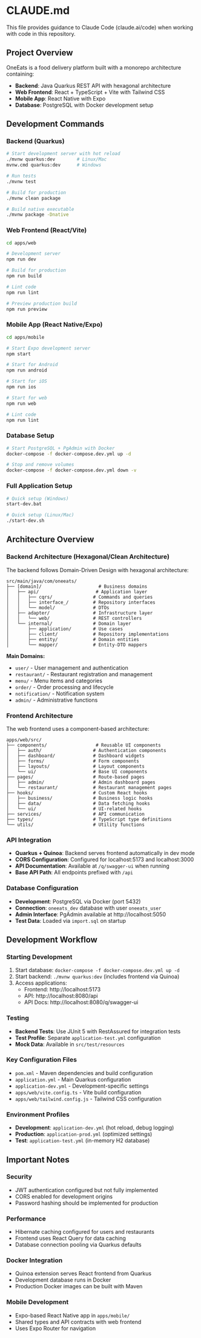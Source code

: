 # CLAUDE.md

This file provides guidance to Claude Code (claude.ai/code) when working with code in this repository.

## Project Overview

OneEats is a food delivery platform built with a monorepo architecture containing:
- **Backend**: Java Quarkus REST API with hexagonal architecture
- **Web Frontend**: React + TypeScript + Vite with Tailwind CSS
- **Mobile App**: React Native with Expo
- **Database**: PostgreSQL with Docker development setup

## Development Commands

### Backend (Quarkus)
```bash
# Start development server with hot reload
./mvnw quarkus:dev        # Linux/Mac
mvnw.cmd quarkus:dev      # Windows

# Run tests
./mvnw test

# Build for production
./mvnw clean package

# Build native executable
./mvnw package -Dnative
```

### Web Frontend (React/Vite)
```bash
cd apps/web

# Development server
npm run dev

# Build for production
npm run build

# Lint code
npm run lint

# Preview production build
npm run preview
```

### Mobile App (React Native/Expo)
```bash
cd apps/mobile

# Start Expo development server
npm start

# Start for Android
npm run android

# Start for iOS
npm run ios

# Start for web
npm run web

# Lint code
npm run lint
```

### Database Setup
```bash
# Start PostgreSQL + PgAdmin with Docker
docker-compose -f docker-compose.dev.yml up -d

# Stop and remove volumes
docker-compose -f docker-compose.dev.yml down -v
```

### Full Application Setup
```bash
# Quick setup (Windows)
start-dev.bat

# Quick setup (Linux/Mac)
./start-dev.sh
```

## Architecture Overview

### Backend Architecture (Hexagonal/Clean Architecture)
The backend follows Domain-Driven Design with hexagonal architecture:

```
src/main/java/com/oneeats/
├── [domain]/                     # Business domains
│   ├── api/                     # Application layer
│   │   ├── cqrs/               # Commands and queries
│   │   ├── interface_/         # Repository interfaces
│   │   └── model/              # DTOs
│   ├── adapter/                # Infrastructure layer
│   │   └── web/                # REST controllers
│   └── internal/               # Domain layer
│       ├── application/        # Use cases
│       ├── client/             # Repository implementations
│       ├── entity/             # Domain entities
│       └── mapper/             # Entity-DTO mappers
```

**Main Domains:**
- `user/` - User management and authentication
- `restaurant/` - Restaurant registration and management
- `menu/` - Menu items and categories
- `order/` - Order processing and lifecycle
- `notification/` - Notification system
- `admin/` - Administrative functions

### Frontend Architecture
The web frontend uses a component-based architecture:

```
apps/web/src/
├── components/                  # Reusable UI components
│   ├── auth/                   # Authentication components
│   ├── dashboard/              # Dashboard widgets
│   ├── forms/                  # Form components
│   ├── layouts/                # Layout components
│   └── ui/                     # Base UI components
├── pages/                      # Route-based pages
│   ├── admin/                  # Admin dashboard pages
│   └── restaurant/             # Restaurant management pages
├── hooks/                      # Custom React hooks
│   ├── business/               # Business logic hooks
│   ├── data/                   # Data fetching hooks
│   └── ui/                     # UI-related hooks
├── services/                   # API communication
├── types/                      # TypeScript type definitions
└── utils/                      # Utility functions
```

### API Integration
- **Quarkus + Quinoa**: Backend serves frontend automatically in dev mode
- **CORS Configuration**: Configured for localhost:5173 and localhost:3000
- **API Documentation**: Available at `/q/swagger-ui` when running
- **Base API Path**: All endpoints prefixed with `/api`

### Database Configuration
- **Development**: PostgreSQL via Docker (port 5432)
- **Connection**: `oneeats_dev` database with user `oneeats_user`
- **Admin Interface**: PgAdmin available at http://localhost:5050
- **Test Data**: Loaded via `import.sql` on startup

## Development Workflow

### Starting Development
1. Start database: `docker-compose -f docker-compose.dev.yml up -d`
2. Start backend: `./mvnw quarkus:dev` (includes frontend via Quinoa)
3. Access applications:
   - Frontend: http://localhost:5173
   - API: http://localhost:8080/api
   - API Docs: http://localhost:8080/q/swagger-ui

### Testing
- **Backend Tests**: Use JUnit 5 with RestAssured for integration tests
- **Test Profile**: Separate `application-test.yml` configuration
- **Mock Data**: Available in `src/test/resources`

### Key Configuration Files
- `pom.xml` - Maven dependencies and build configuration
- `application.yml` - Main Quarkus configuration
- `application-dev.yml` - Development-specific settings
- `apps/web/vite.config.ts` - Vite build configuration
- `apps/web/tailwind.config.js` - Tailwind CSS configuration

### Environment Profiles
- **Development**: `application-dev.yml` (hot reload, debug logging)
- **Production**: `application-prod.yml` (optimized settings)
- **Test**: `application-test.yml` (in-memory H2 database)

## Important Notes

### Security
- JWT authentication configured but not fully implemented
- CORS enabled for development origins
- Password hashing should be implemented for production

### Performance
- Hibernate caching configured for users and restaurants
- Frontend uses React Query for data caching
- Database connection pooling via Quarkus defaults

### Docker Integration
- Quinoa extension serves React frontend from Quarkus
- Development database runs in Docker
- Production Docker images can be built with Maven

### Mobile Development
- Expo-based React Native app in `apps/mobile/`
- Shared types and API contracts with web frontend
- Uses Expo Router for navigation
